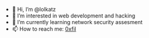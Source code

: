 - 👋 Hi, I’m @lolkatz
- 👀 I’m interested in web development and hacking
- 🌱 I’m currently learning network security assesment
- 📫 How to reach me: [0xfil](https://twitter.com/0xfil)

<!---
lolkatz/lolkatz is a ✨ special ✨ repository because its `README.md` (this file) appears on your GitHub profile.
You can click the Preview link to take a look at your changes.
--->
